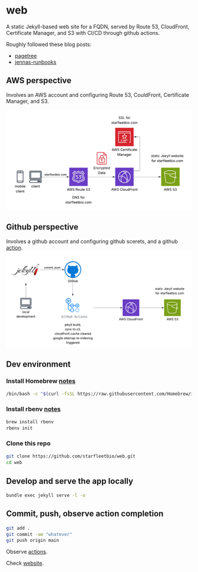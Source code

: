 # web

A static Jekyll-based web site for a FQDN, served by Route 53, CloudFront, Certificate Manager, and S3 with CI/CD through github actions.

Roughly followed these blog posts:
* [pagetree](https://pagertree.com/blog/jekyll-site-to-aws-s3-using-github-actions)
* [jennas-runbooks](https://jksprattler.github.io/jennas-runbooks/DevOps/CI-CD/jekyll-s3-actions.html)

## AWS perspective

Involves an AWS account and configuring Route 53, CouldFront, Certificate Manager, and S3.

![alt text](git_images/jekyll_website.png)

## Github perspective

Involves a github account and configuring github scerets, and a github [action](.github/workflows/build_and_deploy.yml).
![alt text](git_images/github_perspective.png)

## Dev environment

### Install Homebrew [notes](https://brew.sh)

``` bash
/bin/bash -c "$(curl -fsSL https://raw.githubusercontent.com/Homebrew/install/HEAD/install.sh)"
```

### Install rbenv [notes](https://github.com/rbenv/rbenv)

``` bash
brew install rbenv
rbenv init
```

### Clone this repo

``` bash
git clone https://github.com/starfleetbio/web.git
cd web
```

## Develop and serve the app locally

``` bash
bundle exec jekyll serve -l -o
```

## Commit, push, observe action completion

``` bash
git add .
git commit -am "whatever"
git push origin main
```

Observe [actions](https://github.com/starfleetbio/web/actions).

Check [website](https://starfleetbio.com).
